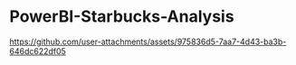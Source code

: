 # PowerBI-Starbucks-Analysis

https://github.com/user-attachments/assets/975836d5-7aa7-4d43-ba3b-646dc622df05
